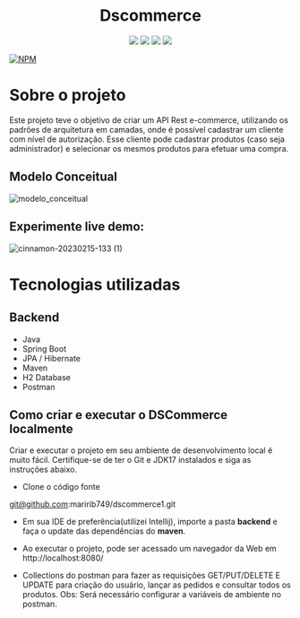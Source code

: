
<h1 align="center"> Dscommerce </h1>

<p align='center'> 
    <img src="https://img.shields.io/badge/Spring_Boot  V3.0.1-F2F4F9?style=for-the-badge&logo=spring-boot"/>
    <img src="https://img.shields.io/badge/Java-ED8B00?style=for-the-badge&logo=java&logoColor=white"/>  
    <img src="https://img.shields.io/badge/JWT-F2F4F9?style=for-the-badge&logo=JSON%20web%20tokens&logoColor=black"/>
    <img src="https://img.shields.io/badge/IntelliJ_IDEA-000000.svg?style=for-the-badge&logo=intellij-idea&logoColor=white"/>
</p>   


[![NPM](https://img.shields.io/npm/l/react)](https://github.com/maririb749/dscommerce1/blob/main/LICENCE) 


# Sobre o projeto



Este projeto teve o objetivo de criar um API Rest e-commerce, utilizando os padrões de arquitetura em camadas, onde é possível cadastrar um cliente com nível de autorização. Esse cliente pode cadastrar produtos (caso seja administrador) e selecionar os mesmos produtos  para efetuar uma compra.


## Modelo Conceitual


![modelo_conceitual](https://user-images.githubusercontent.com/85500087/217897606-7284ce34-0fee-426e-8eea-cb8bce7a2cd5.png)

## Experimente live demo:

![cinnamon-20230215-133 (1)](https://user-images.githubusercontent.com/85500087/218984449-0d41c020-cd79-4383-a289-59b43a1f8b75.gif)


# Tecnologias utilizadas
## Backend
- Java
- Spring Boot
- JPA / Hibernate
- Maven
- H2 Database
- Postman

<h2>Como criar e executar o DSCommerce localmente</h2>

Criar e executar o projeto em seu ambiente de desenvolvimento local é muito fácil. Certifique-se de ter o Git e JDK17 instalados e siga as instruções abaixo.


- Clone o código fonte

git@github.com:maririb749/dscommerce1.git

- Em sua IDE de preferência(utilizei Intellij), importe a pasta **backend** e faça o update das dependências do **maven**.

- Ao executar o projeto, pode ser acessado um navegador da Web em http://localhost:8080/

- Collections do postman para fazer as requisições GET/PUT/DELETE E UPDATE para criação do usuário, lançar as pedidos e consultar todos os produtos. Obs:    Será necessário configurar a variáveis de ambiente no postman.  

 

